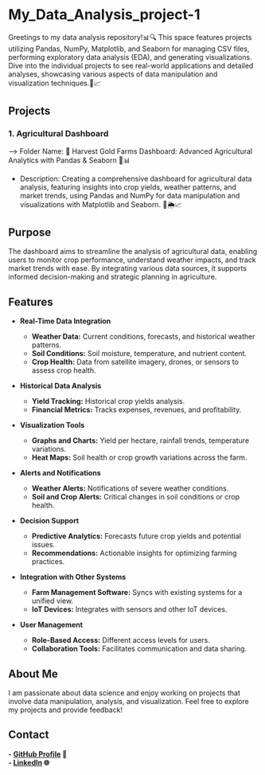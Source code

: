 # My_Data_Analysis_project-1

Greetings to my data analysis repository!📊🔍 This space features projects utilizing Pandas, NumPy, Matplotlib, and Seaborn for managing CSV files, performing exploratory data analysis (EDA), and generating visualizations.
Dive into the individual projects to see real-world applications and detailed analyses, showcasing various aspects of data manipulation and visualization techniques.🚀📈

## Projects

### 1. Agricultural Dashboard
--> Folder Name: 🌟 Harvest Gold Farms Dashboard: Advanced Agricultural Analytics with Pandas & Seaborn 🌾📊
- Description: Creating a comprehensive dashboard for agricultural data analysis, featuring insights into crop yields, weather patterns, and market trends, using Pandas and NumPy for data manipulation and visualizations with Matplotlib and Seaborn. 🌱🌦️📈

## Purpose

The dashboard aims to streamline the analysis of agricultural data, enabling users to monitor crop performance, understand weather impacts, and track market trends with ease. By integrating various data sources, it supports informed decision-making and strategic planning in agriculture.

## Features

- **Real-Time Data Integration**
  - **Weather Data:** Current conditions, forecasts, and historical weather patterns.
  - **Soil Conditions:** Soil moisture, temperature, and nutrient content.
  - **Crop Health:** Data from satellite imagery, drones, or sensors to assess crop health.

- **Historical Data Analysis**
  - **Yield Tracking:** Historical crop yields analysis.
  - **Financial Metrics:** Tracks expenses, revenues, and profitability.

- **Visualization Tools**
  - **Graphs and Charts:** Yield per hectare, rainfall trends, temperature variations.
  - **Heat Maps:** Soil health or crop growth variations across the farm.

- **Alerts and Notifications**
  - **Weather Alerts:** Notifications of severe weather conditions.
  - **Soil and Crop Alerts:** Critical changes in soil conditions or crop health.

- **Decision Support**
  - **Predictive Analytics:** Forecasts future crop yields and potential issues.
  - **Recommendations:** Actionable insights for optimizing farming practices.

- **Integration with Other Systems**
  - **Farm Management Software:** Syncs with existing systems for a unified view.
  - **IoT Devices:** Integrates with sensors and other IoT devices.

- **User Management**
  - **Role-Based Access:** Different access levels for users.
  - **Collaboration Tools:** Facilitates communication and data sharing.

## About Me

I am passionate about data science and enjoy working on projects that involve data manipulation, analysis, and visualization. Feel free to explore my projects and provide feedback!

## Contact

**- [GitHub Profile](https://github.com/Hritick-kumar) 🚀**  
**- [LinkedIn](https://www.linkedin.com/in/hritick-kumar/) 🌐**
